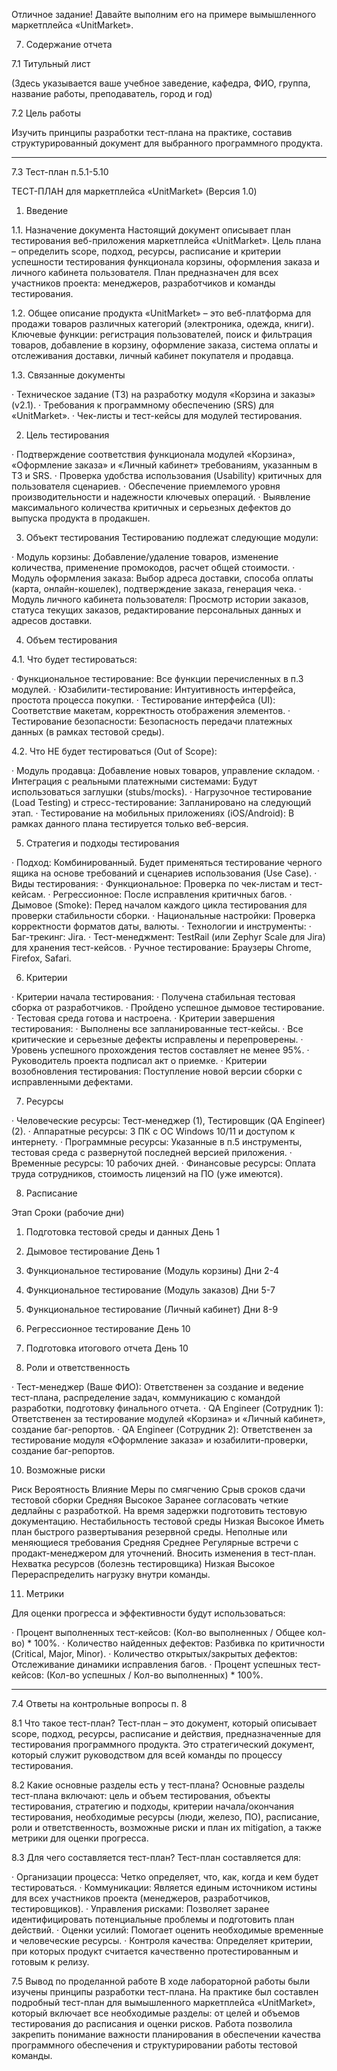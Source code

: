 Отличное задание! Давайте выполним его на примере вымышленного маркетплейса «UnitMarket».

7. Содержание отчета

7.1 Титульный лист

(Здесь указывается ваше учебное заведение, кафедра, ФИО, группа, название работы, преподаватель, город и год)

7.2 Цель работы

Изучить принципы разработки тест-плана на практике, составив структурированный документ для выбранного программного продукта.

---

7.3 Тест-план п.5.1-5.10

ТЕСТ-ПЛАН для маркетплейса «UnitMarket» (Версия 1.0)

1. Введение

1.1. Назначение документа
Настоящий документ описывает план тестирования веб-приложения маркетплейса «UnitMarket». Цель плана – определить scope, подход, ресурсы, расписание и критерии успешности тестирования функционала корзины, оформления заказа и личного кабинета пользователя. План предназначен для всех участников проекта: менеджеров, разработчиков и команды тестирования.

1.2. Общее описание продукта
«UnitMarket» – это веб-платформа для продажи товаров различных категорий (электроника, одежда, книги). Ключевые функции: регистрация пользователей, поиск и фильтрация товаров, добавление в корзину, оформление заказа, система оплаты и отслеживания доставки, личный кабинет покупателя и продавца.

1.3. Связанные документы

· Техническое задание (ТЗ) на разработку модуля «Корзина и заказы» (v2.1).
· Требования к программному обеспечению (SRS) для «UnitMarket».
· Чек-листы и тест-кейсы для модулей тестирования.

2. Цель тестирования

· Подтверждение соответствия функционала модулей «Корзина», «Оформление заказа» и «Личный кабинет» требованиям, указанным в ТЗ и SRS.
· Проверка удобства использования (Usability) критичных для пользователя сценариев.
· Обеспечение приемлемого уровня производительности и надежности ключевых операций.
· Выявление максимального количества критичных и серьезных дефектов до выпуска продукта в продакшен.

3. Объект тестирования
Тестированию подлежат следующие модули:

· Модуль корзины: Добавление/удаление товаров, изменение количества, применение промокодов, расчет общей стоимости.
· Модуль оформления заказа: Выбор адреса доставки, способа оплаты (карта, онлайн-кошелек), подтверждение заказа, генерация чека.
· Модуль личного кабинета пользователя: Просмотр истории заказов, статуса текущих заказов, редактирование персональных данных и адресов доставки.

4. Объем тестирования

4.1. Что будет тестироваться:

· Функциональное тестирование: Все функции перечисленных в п.3 модулей.
· Юзабилити-тестирование: Интуитивность интерфейса, простота процесса покупки.
· Тестирование интерфейса (UI): Соответствие макетам, корректность отображения элементов.
· Тестирование безопасности: Безопасность передачи платежных данных (в рамках тестовой среды).

4.2. Что НЕ будет тестироваться (Out of Scope):

· Модуль продавца: Добавление новых товаров, управление складом.
· Интеграция с реальными платежными системами: Будут использоваться заглушки (stubs/mocks).
· Нагрузочное тестирование (Load Testing) и стресс-тестирование: Запланировано на следующий этап.
· Тестирование на мобильных приложениях (iOS/Android): В рамках данного плана тестируется только веб-версия.

5. Стратегия и подходы тестирования

· Подход: Комбинированный. Будет применяться тестирование черного ящика на основе требований и сценариев использования (Use Case).
· Виды тестирования:
  · Функциональное: Проверка по чек-листам и тест-кейсам.
  · Регрессионное: После исправления критичных багов.
  · Дымовое (Smoke): Перед началом каждого цикла тестирования для проверки стабильности сборки.
  · Национальные настройки: Проверка корректности форматов даты, валюты.
· Технологии и инструменты:
  · Баг-трекинг: Jira.
  · Тест-менеджмент: TestRail (или Zephyr Scale для Jira) для хранения тест-кейсов.
  · Ручное тестирование: Браузеры Chrome, Firefox, Safari.

6. Критерии

· Критерии начала тестирования:
  · Получена стабильная тестовая сборка от разработчиков.
  · Пройдено успешное дымовое тестирование.
  · Тестовая среда готова и настроена.
· Критерии завершения тестирования:
  · Выполнены все запланированные тест-кейсы.
  · Все критические и серьезные дефекты исправлены и перепроверены.
  · Уровень успешного прохождения тестов составляет не менее 95%.
  · Руководитель проекта подписал акт о приемке.
· Критерии возобновления тестирования: Поступление новой версии сборки с исправленными дефектами.

7. Ресурсы

· Человеческие ресурсы: Тест-менеджер (1), Тестировщик (QA Engineer) (2).
· Аппаратные ресурсы: 3 ПК с ОС Windows 10/11 и доступом к интернету.
· Программные ресурсы: Указанные в п.5 инструменты, тестовая среда с развернутой последней версией приложения.
· Временные ресурсы: 10 рабочих дней.
· Финансовые ресурсы: Оплата труда сотрудников, стоимость лицензий на ПО (уже имеются).

8. Расписание

Этап Сроки (рабочие дни)
1. Подготовка тестовой среды и данных День 1
2. Дымовое тестирование День 1
3. Функциональное тестирование (Модуль корзины) Дни 2-4
4. Функциональное тестирование (Модуль заказов) Дни 5-7
5. Функциональное тестирование (Личный кабинет) Дни 8-9
6. Регрессионное тестирование День 10
7. Подготовка итогового отчета День 10

9. Роли и ответственность

· Тест-менеджер (Ваше ФИО): Ответственен за создание и ведение тест-плана, распределение задач, коммуникацию с командой разработки, подготовку финального отчета.
· QA Engineer (Сотрудник 1): Ответственен за тестирование модулей «Корзина» и «Личный кабинет», создание баг-репортов.
· QA Engineer (Сотрудник 2): Ответственен за тестирование модуля «Оформление заказа» и юзабилити-проверки, создание баг-репортов.

10. Возможные риски

Риск Вероятность Влияние Меры по смягчению
Срыв сроков сдачи тестовой сборки Средняя Высокое Заранее согласовать четкие дедлайны с разработкой. На время задержки подготовить тестовую документацию.
Нестабильность тестовой среды Низкая Высокое Иметь план быстрого развертывания резервной среды.
Неполные или меняющиеся требования Средняя Среднее Регулярные встречи с продакт-менеджером для уточнений. Вносить изменения в тест-план.
Нехватка ресурсов (болезнь тестировщика) Низкая Высокое Перераспределить нагрузку внутри команды.

11. Метрики

Для оценки прогресса и эффективности будут использоваться:

· Процент выполненных тест-кейсов: (Кол-во выполненных / Общее кол-во) * 100%.
· Количество найденных дефектов: Разбивка по критичности (Critical, Major, Minor).
· Количество открытых/закрытых дефектов: Отслеживание динамики исправления багов.
· Процент успешных тест-кейсов: (Кол-во успешных / Кол-во выполненных) * 100%.

---

7.4 Ответы на контрольные вопросы п. 8

8.1 Что такое тест-план?
Тест-план – это документ, который описывает scope, подход, ресурсы, расписание и действия, предназначенные для тестирования программного продукта. Это стратегический документ, который служит руководством для всей команды по процессу тестирования.

8.2 Какие основные разделы есть у тест-плана?
Основные разделы тест-плана включают: цель и объем тестирования, объекты тестирования, стратегию и подходы, критерии начала/окончания тестирования, необходимые ресурсы (люди, железо, ПО), расписание, роли и ответственность, возможные риски и план их mitigation, а также метрики для оценки прогресса.

8.3 Для чего составляется тест-план?
Тест-план составляется для:

· Организации процесса: Четко определяет, что, как, когда и кем будет тестироваться.
· Коммуникации: Является единым источником истины для всех участников проекта (менеджеров, разработчиков, тестировщиков).
· Управления рисками: Позволяет заранее идентифицировать потенциальные проблемы и подготовить план действий.
· Оценки усилий: Помогает оценить необходимые временные и человеческие ресурсы.
· Контроля качества: Определяет критерии, при которых продукт считается качественно протестированным и готовым к релизу.

7.5 Вывод по проделанной работе
В ходе лабораторной работы были изучены принципы разработки тест-плана. На практике был составлен подробный тест-план для вымышленного маркетплейса «UnitMarket», который включает все необходимые разделы: от целей и объемов тестирования до расписания и оценки рисков. Работа позволила закрепить понимание важности планирования в обеспечении качества программного обеспечения и структурировании работы тестовой команды.
